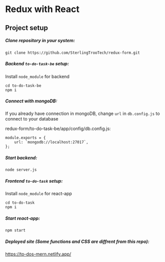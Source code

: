 # Redux with React

## Project setup
##### Clone repository in your system:
```
git clone https://github.com/SterlingTrooTech/redux-form.git
```


##### Backend `to-do-task-be` setup:
Install `node_module` for backend
```
cd to-do-task-be
npm i
```

##### Connect with mongoDB:
If you already have connection in mongoDB, change `url` in `db.config.js` to connect to your database

redux-form/to-do-task-be/app/config/db.config.js:
```
module.exports = {
    url: `mongodb://localhost:27017`,
};
```

##### Start backend:
```
node server.js
```

##### Frontend `to-do-task` setup:
Install `node_module` for react-app
```
cd to-do-task
npm i
```

##### Start react-app:
```
npm start
```

##### Deployed site (Some functions and CSS are diffrent from this repo):

https://to-dos-mern.netlify.app/
